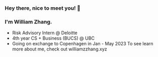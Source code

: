 ### Hey there, nice to meet you! 👋
### I'm William Zhang.
- Risk Advisory Intern @ Deloitte
- 4th year CS + Business (BUCS) @ UBC
- Going on exchange to Copenhagen in Jan - May 2023
To see learn more about me, check out williamzzhang.xyz 
